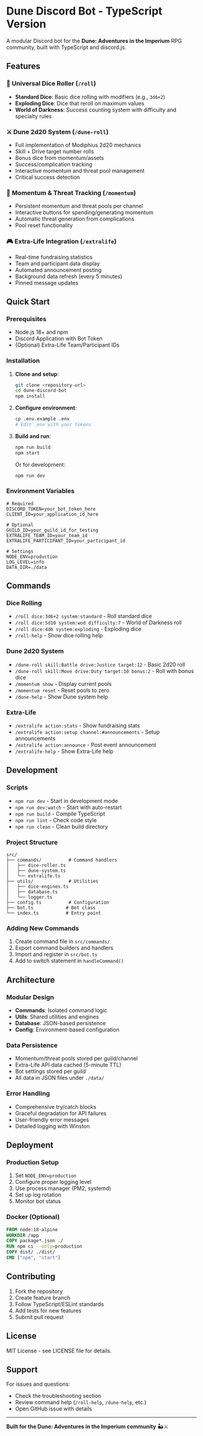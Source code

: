 # Dune Discord Bot - TypeScript Version

A modular Discord bot for the **Dune: Adventures in the Imperium** RPG community, built with TypeScript and discord.js.

## Features

### 🎲 Universal Dice Roller (`/roll`)
- **Standard Dice**: Basic dice rolling with modifiers (e.g., `3d6+2`)
- **Exploding Dice**: Dice that reroll on maximum values
- **World of Darkness**: Success counting system with difficulty and specialty rules

### ⚔️ Dune 2d20 System (`/dune-roll`)
- Full implementation of Modiphius 2d20 mechanics
- Skill + Drive target number rolls
- Bonus dice from momentum/assets
- Success/complication tracking
- Interactive momentum and threat pool management
- Critical success detection

### 💫 Momentum & Threat Tracking (`/momentum`)
- Persistent momentum and threat pools per channel
- Interactive buttons for spending/generating momentum
- Automatic threat generation from complications
- Pool reset functionality

### 🎮 Extra-Life Integration (`/extralife`)
- Real-time fundraising statistics
- Team and participant data display
- Automated announcement posting
- Background data refresh (every 5 minutes)
- Pinned message updates

## Quick Start

### Prerequisites
- Node.js 18+ and npm
- Discord Application with Bot Token
- (Optional) Extra-Life Team/Participant IDs

### Installation

1. **Clone and setup**:
   ```bash
   git clone <repository-url>
   cd dune-discord-bot
   npm install
   ```

2. **Configure environment**:
   ```bash
   cp .env.example .env
   # Edit .env with your tokens
   ```

3. **Build and run**:
   ```bash
   npm run build
   npm start
   ```

   Or for development:
   ```bash
   npm run dev
   ```

### Environment Variables

```env
# Required
DISCORD_TOKEN=your_bot_token_here
CLIENT_ID=your_application_id_here

# Optional
GUILD_ID=your_guild_id_for_testing
EXTRALIFE_TEAM_ID=your_team_id
EXTRALIFE_PARTICIPANT_ID=your_participant_id

# Settings
NODE_ENV=production
LOG_LEVEL=info
DATA_DIR=./data
```

## Commands

### Dice Rolling
- `/roll dice:3d6+2 system:standard` - Roll standard dice
- `/roll dice:5d10 system:wod difficulty:7` - World of Darkness roll
- `/roll dice:4d6 system:exploding` - Exploding dice
- `/roll-help` - Show dice rolling help

### Dune 2d20 System
- `/dune-roll skill:Battle drive:Justice target:12` - Basic 2d20 roll
- `/dune-roll skill:Move drive:Duty target:10 bonus:2` - Roll with bonus dice
- `/momentum show` - Display current pools
- `/momentum reset` - Reset pools to zero
- `/dune-help` - Show Dune system help

### Extra-Life
- `/extralife action:stats` - Show fundraising stats
- `/extralife action:setup channel:#announcements` - Setup announcements
- `/extralife action:announce` - Post event announcement
- `/extralife-help` - Show Extra-Life help

## Development

### Scripts
- `npm run dev` - Start in development mode
- `npm run dev:watch` - Start with auto-restart
- `npm run build` - Compile TypeScript
- `npm run lint` - Check code style
- `npm run clean` - Clean build directory

### Project Structure
```
src/
├── commands/          # Command handlers
│   ├── dice-roller.ts
│   ├── dune-system.ts
│   └── extralife.ts
├── utils/             # Utilities
│   ├── dice-engines.ts
│   ├── database.ts
│   └── logger.ts
├── config.ts          # Configuration
├── bot.ts            # Bot class
└── index.ts          # Entry point
```

### Adding New Commands

1. Create command file in `src/commands/`
2. Export command builders and handlers
3. Import and register in `src/bot.ts`
4. Add to switch statement in `handleCommand()`

## Architecture

### Modular Design
- **Commands**: Isolated command logic
- **Utils**: Shared utilities and engines
- **Database**: JSON-based persistence
- **Config**: Environment-based configuration

### Data Persistence
- Momentum/threat pools stored per guild/channel
- Extra-Life API data cached (5-minute TTL)
- Bot settings stored per guild
- All data in JSON files under `./data/`

### Error Handling
- Comprehensive try/catch blocks
- Graceful degradation for API failures
- User-friendly error messages
- Detailed logging with Winston

## Deployment

### Production Setup
1. Set `NODE_ENV=production`
2. Configure proper logging level
3. Use process manager (PM2, systemd)
4. Set up log rotation
5. Monitor bot status

### Docker (Optional)
```dockerfile
FROM node:18-alpine
WORKDIR /app
COPY package*.json ./
RUN npm ci --only=production
COPY dist/ ./dist/
CMD ["npm", "start"]
```

## Contributing

1. Fork the repository
2. Create feature branch
3. Follow TypeScript/ESLint standards
4. Add tests for new features
5. Submit pull request

## License

MIT License - see LICENSE file for details.

## Support

For issues and questions:
- Check the troubleshooting section
- Review command help (`/roll-help`, `/dune-help`, etc.)
- Open GitHub issue with details

---

**Built for the Dune: Adventures in the Imperium community** 🏜️⚔️
